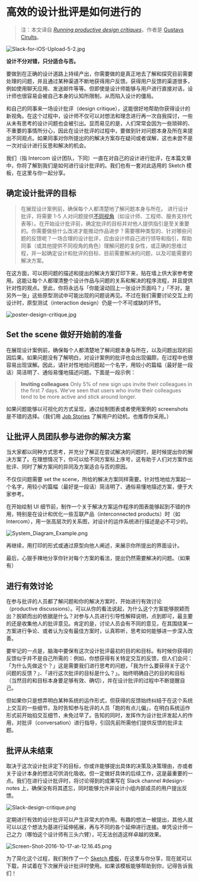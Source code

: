 # 高效的设计批评是如何进行的


> 注：本文译自 <cite lang="en">[Running productive design critiques](https://blog.intercom.com/running-productive-design-critiques/)</cite>，作者是 [Gustavs Cirults](http://twitter.com/gustavscirulis)。

![Slack-for-iOS-Upload-5-2.jpg](https://img.fanrongbin.com/critic-1.webp)

**设计不分对错，只分适合与否。**

要做到在正确的设计道路上持续产出，你需要做的是真正地去了解和探究目前需要处理的问题，并且通过某种渠道不断地获得用户反馈。获得用户反馈的渠道很多，例如使用聊天应用、发送邮件等等。但即使是设计师能够与用户进行直接对话，设计师也很容易会被自己本身的认知所限制，从而陷入设计的僵局。

和自己的同事来一场设计批评（design critique），这能很好地帮助你获得设计的新视角。在这个过程中，设计师不仅可以对想法和理念进行再一次自我探讨，一些从未有思考的设计问题也会被引出。显而易见的是，人们常常会因为一些琐碎的、不重要的事情所分心，因此在设计批评的过程中，要做到针对问题本身及所在来提出不同观点。如果同事对你所提出的的解决方案存在疑问或者误解，这也未尝不是一次对设计进行反思和解决的机会。

我们（指 Intercom 设计团队，下同）一直在对自己的设计进行批评，在本篇文章中，你将了解到我们是如何进行设计批评的。我们也有一套对此适用的 Sketch 模板，在这里与你一起分享。

## 确定设计批评的目标

> 在展现设计案例前，确保每个人都清楚地了解问题本身与所在。
进行设计批评，将需要 1-5 人对问题提供[不同视角](https://blog.intercom.com/unflattening-design/)（如设计师、工程师、服务支持代表等）。在开始设计批评前，确定批评的目标并对他人提供指引是至关重要的。你需要做些什么改进才能推动作品进步？需要哪种类型的、针对哪些问题的反馈呢？一场合理的设计批评，应由设计师自己进行领导和指引，帮助同事（或其他提供不同视角的角色）理解问题的复杂性，或正确的思维过程，并一起确定设计和批评的目标、目前需要解决的问题，以及可能需要的解决方案。

在这方面，可以把问题的描述和提出的解决方案打印下来，贴在墙上供大家参考使用。这能让每个人都理清整个设计作品与问题的关系和解决的程序流程，并且提供针对性的观点。至此，你将永远与「你能滚动回上一张设计页面吗？」「不对，是另外一张」这些原型测试中可能出现的问题说再见。不过在我们需要讨论交互上的设计时，原型测试（interaction design）仍是一个不可或缺的环节。

![poster-design-critique.jpg](https://img.fanrongbin.com/critic-2.webp)

## Set the scene 做好开始前的准备

在展现设计案例前，确保每个人都清楚地了解问题本身与所在，以及问题出现的前因后果。如果问题没有了解明白，对设计案例的批评也会出现偏颇，在过程中也很容易出现误解。因此，请针对性地给问题起一个名字，用较小的篇幅（最好是一段话）简洁明了、通俗易懂地描述问题。下面是一段示例：
> **Inviting colleagues**
> Only 5% of new sign ups invite their colleagues in the first 7 days. We’ve seen that users who invite their colleagues tend to be more active and stick around longer.

如果问题能够以可视化的方式呈现，通过绘制图表或者使用案例的 screenshots 是不错的选择。（我们用 [Job Stories](https://blog.intercom.io/using-job-stories-design-features-ui-ux/) 了解用户的动机，也推荐你采用。）

## 让批评人员团队参与进你的解决方案

当大家都以同种方式思考，并充分了解正在尝试解决的问题时，是时候提出你的解决方案了。在理想情况下，你可以给不同方案标上序号，这有助于人们对方案作出批评、同时了解方案间的异同及方案适合与否的原因。

不仅仅问题需要 set the scene，所给的解决方案同样需要。针对性地给方案起一个名字，用较小的篇幅（最好是一段话）简洁明了、通俗易懂地描述方案，便于大家参考。

在开始绘制 UI 细节前，制作一个关于解决方案运作程序的图表能够起到不错的作用，特别是在设计和优化一些互联产品（interconnected products）时（如 Intercom），用一张高层次的关系图，对设计的运作系统进行描述是必不可少的。

![System_Diagram_Example.png](https://img.fanrongbin.com/critic-3.webp)

再继续，用打印的形式或通过原型向他人阐述，来展示你所提出的界面设计。

最后，心狠手辣地分享你针对每个方案的看法，提出仍然需要解决的问题。（如果有）

## 进行有效讨论

在参与批评的人员都了解问题和你的解决方案时，开始进行有效讨论（productive discussions）。可以从你的看法说起，为什么这个方案能够脱颖而出？脱颖而出的依据是什么？对参与人员进行引导性解释说明，点到即可，最主要的还是收集他人的批评意见。肯定的是，讨论人员会有不同的意见，在其围绕某一方案进行争论、或者认为没有最佳方案时，认真聆听，思考如何能够进一步深入改善。

要牢记的一点是，脑海中要保有这次设计批评最初的目的和目标。有时候你获得的反馈似乎并不是自己所需的：例如，你想获得有关特定交互的反馈，但人们会问：「为什么先做这个？」这是需要我们进行思考的问题，「我为什么要获得关于这个问题的反馈？」、「进行这次批评的目标是什么？」。始终明确自己的目的和目标（当然目的和目标本身要足够有效、确切），并在设计批评的过程中不断提醒自己。

但如果你只是想弄明白某种系统的运作形式，但获得的反馈始终纠结于在这个系统上交互的一些细节，及时告知参与批评的人员「跑的有点儿偏」，在明白系统运作形式前开始掐交互细节，未免过早了。告知的同时，发挥作为设计批评发起人的作用，对批评（conversation）进行指导，引回先前所需他们提供反馈的批评主题。

## 批评从未结束

取决于这次设计批评定下的目标，你或许能够提出具体的决策及决策理由，亦或者关于设计本身的想法可供消化吸收。但一定做好具体的后续工作，这是最重要的一点。我们在进行设计批评时，将讨论得到的成果写在 Slack channel #design-notes 上，确保没有将其遗忘，同时能够允许非设计小组内部成员的用户提出反馈。

![Slack-design-critique.png](https://img.fanrongbin.com/critic-4.webp)

定期进行有效的设计批评可以产生非常大的作用。有趣的想法一被提出，其他人就可以以这个想法为基进行延伸拓展，再与不同的各个延伸进行连接。单凭设计师一己之力（哪怕这个设计师有三头六臂），可无法创造这样卓越的效果。

![Screen-Shot-2016-10-17-at-12.16.45.png](https://img.fanrongbin.com/critic-5.webp)

为了简化这个过程，我们制作了一个 [Sketch 模板](https://marketing.intercomassets.com/assets/design-critique-concept_template.sketch)，在这里与你分享，现在就可以下载，并试着在下次展开设计批评时使用。如果该模板能够帮助到你，记得告诉我们！
